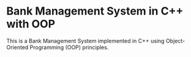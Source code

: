 # Bank Management System in C++ with OOP
This is a Bank Management System implemented in C++ using Object-Oriented Programming (OOP) principles.